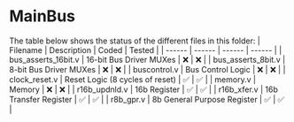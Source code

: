 # MainBus
The table below shows the status of the different files in this folder:
| Filename | Description | Coded | Tested |
| ------ | ------ | ------ | ------ |
| bus_asserts_16bit.v | 16-bit Bus Driver MUXes | ❌ | ❌ |
| bus_asserts_8bit.v | 8-bit Bus Driver MUXes | ❌ | ❌ |
| buscontrol.v | Bus Control Logic | ❌ | ❌ |
| clock_reset.v | Reset Logic (8 cycles of reset) | ✅ | ✅ |
| memory.v | Memory | ❌ | ❌ |
| r16b_updnld.v | 16b Register | ✅ | ✅ |
| r16b_xfer.v | 16b Transfer Register | ✅ | ✅ |
| r8b_gpr.v | 8b General Purpose Register | ✅ | ✅ |
